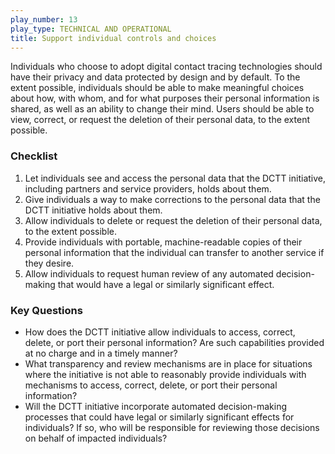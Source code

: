 ```yaml
---
play_number: 13
play_type: TECHNICAL AND OPERATIONAL
title: Support individual controls and choices
---
```


Individuals who choose to adopt digital contact tracing technologies should have their privacy and data protected by design and by default. To the extent possible, individuals should be able to make meaningful choices about how, with whom, and for what purposes their personal information is shared, as well as an ability to change their mind. Users should be able to view, correct, or request the deletion of their personal data, to the extent possible. 

### Checklist
1. Let individuals see and access the personal data that the DCTT initiative, including partners and service providers, holds about them.
2. Give individuals a way to make corrections to the personal data that the DCTT initiative holds about them. 
3. Allow individuals to delete or request the deletion of their personal data, to the extent possible. 
4. Provide individuals with portable, machine-readable copies of their personal information that the individual can transfer to another service if they desire. 
5. Allow individuals to request human review of any automated decision-making that would have a legal or similarly significant effect. 


### Key Questions
- How does the DCTT initiative allow individuals to access, correct, delete, or port their personal information? Are such capabilities provided at no charge and in a timely manner?
- What transparency and review mechanisms are in place for situations where the initiative is not able to reasonably provide individuals with mechanisms to access, correct, delete, or port their personal information?
- Will the DCTT initiative incorporate automated decision-making processes that could have legal or similarly significant effects for individuals? If so, who will be responsible for reviewing those decisions on behalf of impacted individuals? 
